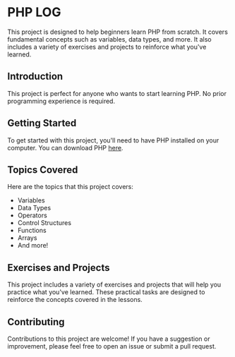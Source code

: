 # PHP LOG

This project is designed to help beginners learn PHP from scratch. It covers fundamental concepts such as variables, data types, and more. It also includes a variety of exercises and projects to reinforce what you've learned.

## Introduction

This project is perfect for anyone who wants to start learning PHP. No prior programming experience is required.

## Getting Started

To get started with this project, you'll need to have PHP installed on your computer. You can download PHP [here](https://www.php.net/downloads.php).

## Topics Covered

Here are the topics that this project covers:

- Variables
- Data Types
- Operators
- Control Structures
- Functions
- Arrays
- And more!

## Exercises and Projects

This project includes a variety of exercises and projects that will help you practice what you've learned. These practical tasks are designed to reinforce the concepts covered in the lessons.

## Contributing

Contributions to this project are welcome! If you have a suggestion or improvement, please feel free to open an issue or submit a pull request.
